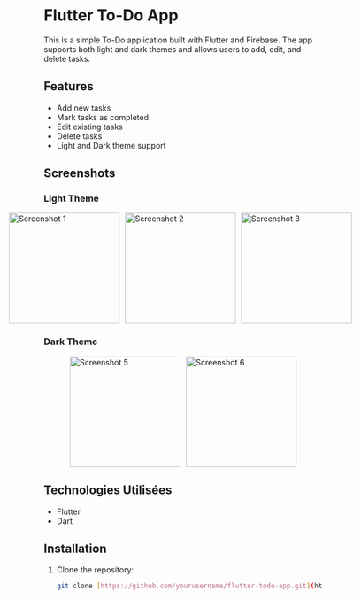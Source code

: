 # Flutter To-Do App

This is a simple To-Do application built with Flutter and Firebase. The app supports both light and dark themes and allows users to add, edit, and delete tasks.

## Features

- Add new tasks
- Mark tasks as completed
- Edit existing tasks
- Delete tasks
- Light and Dark theme support

## Screenshots

### Light Theme
<div style="display: flex; justify-content: center;">
    <img src="https://github.com/user-attachments/assets/26f755a4-cd95-444c-8381-2124609c9476" alt="Screenshot 1" width="200" style="margin-right: 10px;">
    <img src="https://github.com/user-attachments/assets/b2c93c4b-74b4-4573-9556-6410a04d0ab0" alt="Screenshot 2" width="200" style="margin-right: 10px;">
    <img src="https://github.com/user-attachments/assets/ae5317eb-b5c7-456f-99d8-01083c24a34c" alt="Screenshot 3" width="200" style="margin-right: 10px;">
</div>

### Dark Theme
<div style="display: flex; justify-content: center;">
    <img src="https://github.com/user-attachments/assets/fce09518-b6d7-408f-b367-8d07c6efce67" alt="Screenshot 5" width="200" style="margin-right: 10px;">
    <img src="https://github.com/user-attachments/assets/dcf44e1f-9974-4275-8d20-81b64cca70ef" alt="Screenshot 6" width="200">
</div>


## Technologies Utilisées
- Flutter
- Dart

## Installation

1. Clone the repository:
   ```sh
   git clone [https://github.com/yourusername/flutter-todo-app.git](https://github.com/sanaeAtt/to-do-App.git)

   
